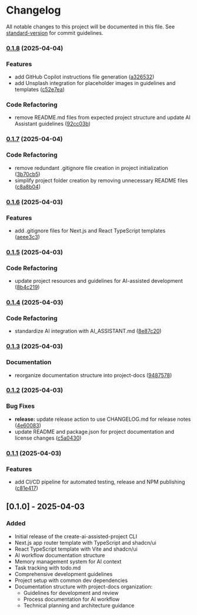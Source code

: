 # Changelog

All notable changes to this project will be documented in this file. See [standard-version](https://github.com/conventional-changelog/standard-version) for commit guidelines.

### [0.1.8](https://github.com/unctad-ai/create-ai-assisted-project/compare/v0.1.7...v0.1.8) (2025-04-04)


### Features

* add GitHub Copilot instructions file generation ([a326532](https://github.com/unctad-ai/create-ai-assisted-project/commit/a32653204835680b31658d772104bf02d3dbc412))
* add Unsplash integration for placeholder images in guidelines and templates ([c52e7ea](https://github.com/unctad-ai/create-ai-assisted-project/commit/c52e7ea8e1915d77ee1bafee39fb7e0022e5f627))


### Code Refactoring

* remove README.md files from expected project structure and update AI Assistant guidelines ([92cc03b](https://github.com/unctad-ai/create-ai-assisted-project/commit/92cc03b4a2758836995538fc3de37557d296cfcc))

### [0.1.7](https://github.com/unctad-ai/create-ai-assisted-project/compare/v0.1.6...v0.1.7) (2025-04-04)


### Code Refactoring

* remove redundant .gitignore file creation in project initialization ([3b70cb5](https://github.com/unctad-ai/create-ai-assisted-project/commit/3b70cb5d354dbcf1a613a5b64777bf4527651ab0))
* simplify project folder creation by removing unnecessary README files ([c8a8b04](https://github.com/unctad-ai/create-ai-assisted-project/commit/c8a8b04a13e0c7e112399532444e5e5231189000))

### [0.1.6](https://github.com/unctad-ai/create-ai-assisted-project/compare/v0.1.5...v0.1.6) (2025-04-03)


### Features

* add .gitignore files for Next.js and React TypeScript templates ([aeee3c3](https://github.com/unctad-ai/create-ai-assisted-project/commit/aeee3c3477d24ae9116a5bba918ec6a8cb1927a7))

### [0.1.5](https://github.com/unctad-ai/create-ai-assisted-project/compare/v0.1.4...v0.1.5) (2025-04-03)


### Code Refactoring

* update project resources and guidelines for AI-assisted development ([8b4c219](https://github.com/unctad-ai/create-ai-assisted-project/commit/8b4c219cb979b72e530ec12e9abae78553394fb7))

### [0.1.4](https://github.com/unctad-ai/create-ai-assisted-project/compare/v0.1.3...v0.1.4) (2025-04-03)


### Code Refactoring

* standardize AI integration with AI_ASSISTANT.md ([8e87c20](https://github.com/unctad-ai/create-ai-assisted-project/commit/8e87c20f467358927b86808e52c37fa2eaed4285))

### [0.1.3](https://github.com/unctad-ai/create-ai-assisted-project/compare/v0.1.2...v0.1.3) (2025-04-03)


### Documentation

* reorganize documentation structure into project-docs ([9487578](https://github.com/unctad-ai/create-ai-assisted-project/commit/9487578988a43533c791e421b9e57fd94256f6ea))

### [0.1.2](https://github.com/unctad-ai/create-ai-assisted-project/compare/v0.1.1...v0.1.2) (2025-04-03)


### Bug Fixes

* **release:** update release action to use CHANGELOG.md for release notes ([4e60083](https://github.com/unctad-ai/create-ai-assisted-project/commit/4e600832323d4114de3b481108c9212caa9e3f54))
* update README and package.json for project documentation and license changes ([c5a0430](https://github.com/unctad-ai/create-ai-assisted-project/commit/c5a04306e3fea9f41f538e209b33146afd439d16))

### [0.1.1](https://github.com/unctad-ai/create-ai-assisted-project/compare/v0.1.0...v0.1.1) (2025-04-03)


### Features

* add CI/CD pipeline for automated testing, release and NPM publishing ([c81e417](https://github.com/unctad-ai/create-ai-assisted-project/commit/c81e4173af4adb52fbcef06bbbd6dfecdec14fa9))

## [0.1.0] - 2025-04-03

### Added
- Initial release of the create-ai-assisted-project CLI
- Next.js app router template with TypeScript and shadcn/ui
- React TypeScript template with Vite and shadcn/ui
- AI workflow documentation structure
- Memory management system for AI context
- Task tracking with todo.md
- Comprehensive development guidelines
- Project setup with common dev dependencies
- Documentation structure with project-docs organization:
  - Guidelines for development and review
  - Process documentation for AI workflow
  - Technical planning and architecture guidance